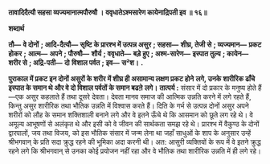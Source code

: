 **तावादिदैत्यौ सहसा व्यज्यमानात्मपौरुषौ ।** **ववृधातेऽश्मसारेण कायेनाद्रिपती इव ॥ १६॥** 

**शब्दार्थ** 

**तौ—** **वे दोनों** **; आदि-दैत्यौ—** **सृष्टि के प्रारश्भ में उत्पन्न असुर** **; सहसा—** **शीघ्र, तेजी से** **; व्यज्यमान—** **प्रकट होकर** **;** **आत्म—** **अपने** **; पौरुषौ—** **शौर्य** **; ववृधाते—** **बड़े हुए** **; अश्म-सारेण—** **इस्पात तुल्य** **; कायेन—** **शरीर से** **; अद्रि-पती—** **दो** **विशाल पर्वत** **; इव—** **स²श।** **.** 

**पुराकाल में प्रकट इन दोनों असुरों के शरीर में शीघ्र ही असामान्य लक्षण प्रकट होने** **लगे, उनके शारीरिक ढाँचे इस्पात के समान थे और वे दो विशाल पर्वतों के समान बढऩे** **लगे।** **तात्पर्य :** संसार में दो प्रकार के मनुष्य होते हैं—एक असुर कहलाते हैं तथा दूसरे देवता। देवता मानव समाज की आत्मिक उन्नति करने में लगे रहते हैं, किन्तु असुर शारीरिक तथा भौतिक उन्नति में विश्वास करते हैं। दिति के गर्भ से उत्पन्न दोनों असुर अपने शरीरों को लौह के समान शक्तिशाली बनाने लगे और वे इतने ऊँचे थे कि आसमान को छूते लग रहे थे। वे अमूल्य आभूषणों से अलंकृत थे और इसी को वे जीवन की सार्थकता समझ रहे थे। प्रारश्भ में वैकुण्ठ के दोनों द्वारपालों, जय तथा विजय, को इस भौतिक संसार में जन्म लेना था जहाँ साधुओं के शाप के अनुसार उन्हें श्रीभगवान् के प्रति सदा क्रुद्ध रहने की भूमिका अदा करनी थी। अत: आसुरी व्यक्तियों के रूप में वे इतने क्रुद्ध रहने लगे कि श्रीभगवान् से उनका कोई प्रयोजन नहीं रहा और वे भौतिक तथा शारीरिक उन्नति में ही लगे रहे।  